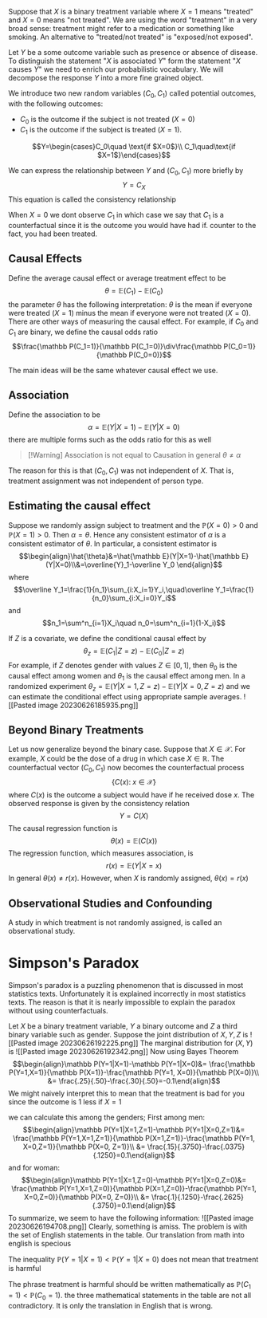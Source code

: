 Suppose that $X$ is a binary treatment variable where $X=1$ means "treated" and $X=0$ means "not treated". We are using the word "treatment" in a very broad sense: treatment might refer to a medication or something like smoking. An alternative to "treated/not treated" is "exposed/not exposed".


Let $Y$ be a some outcome variable such as presence or absence of disease. To distinguish the statement "$X$ is associated $Y$" form the statement "$X$ causes $Y$" we need to enrich our probabilistic vocabulary. We will decompose the response $Y$ into a more fine grained object.

We introduce two new random variables $(C_0,C_1)$ called potential outcomes, with the following outcomes:
- $C_0$ is the outcome if the subject is not treated ($X=0$)
- $C_1$ is the outcome if the subject is treated $(X=1)$. 

$$Y=\begin{cases}C_0\quad \text{if $X=0$}\\ C_1\quad\text{if $X=1$}\end{cases}$$

We can express the relationship between $Y$ and $(C_0,C_1)$ more briefly by
$$Y=C_X$$
This equation is called the consistency relationship

When $X=0$ we dont observe $C_1$ in which case we say that $C_1$ is a counterfactual since it is the outcome you would have had if. counter to the fact, you had been treated.

## Causal Effects
Define the average causal effect or average treatment effect to be 
$$\theta=\mathbb E(C_1)-\mathbb E(C_0)$$
the parameter $\theta$ has the following interpretation: $\theta$ is the mean if everyone were treated $(X=1)$ minus the mean if everyone were not treated ($X=0$). There are other ways of measuring the causal effect. For example, if $C_0$ and $C_1$ are binary, we define the causal odds ratio
$$\frac{\mathbb P(C_1=1)}{\mathbb P(C_1=0)}\div\frac{\mathbb P(C_0=1)}{\mathbb P(C_0=0)}$$

The main ideas will be the same whatever causal effect we use.

## Association
Define the association to be 
$$\alpha =\mathbb E(Y|X=1)-\mathbb E(Y|X=0)$$
there are multiple forms such as the odds ratio for this as well


> [!Warning] Association is not equal to Causation
> in general $\theta\ne\alpha$

The reason for this is that $(C_0, C_1)$ was not independent of $X$. That is, treatment assignment was not independent of person type.

## Estimating the causal effect
Suppose we randomly assign subject to treatment and the $\mathbb P (X=0)>0$ and $\mathbb P(X=1)>0$. Then $\alpha=\theta$. Hence any consistent estimator of $\alpha$ is a consistent estimator of $\theta$. In particular, a consistent estimator is 
$$\begin{align}\hat{\theta}&=\hat{\mathbb E}(Y|X=1)-\hat{\mathbb E}(Y|X=0)\\&=\overline{Y}_1-\overline Y_0 \end{align}$$
where 
$$\overline Y_1=\frac{1}{n_1}\sum_{i:X_i=1}Y_i,\quad\overline Y_1=\frac{1}{n_0}\sum_{i:X_i=0}Y_i$$
and 
$$n_1=\sum^n_{i=1}X_i\quad n_0=\sum^n_{i=1}(1-X_i)$$

If $Z$ is a covariate, we define the conditional causal effect by
$$\theta_z=\mathbb E(C_1|Z=z)-\mathbb E(C_0|Z=z)$$
For example, if $Z$ denotes gender with values $Z\in[0,1]$, then $\theta_0$ is the causal effect among women and $\theta_1$ is the causal effect among men. In a randomized experiment $\theta_z=\mathbb E(Y|X=1,Z=z)-\mathbb E(Y|X=0, Z=z)$ and we can estimate the conditional effect using appropriate sample averages.
![[Pasted image 20230626185935.png]]

## Beyond Binary Treatments
Let us now generalize beyond the binary case. Suppose that $X\in\mathcal X$. For example, $X$ could be the dose of a drug in which case $X\in \mathbb R$. The counterfactual vector ($C_0,C_1$) now becomes the counterfactual process
$$\{C(x):\;x\in\mathcal X\}$$
where $C(x)$ is the outcome a subject would have if he received dose $x$. The observed response is given by the consistency relation
$$Y=C(X)$$
The causal regression function is $$\theta(x)=\mathbb E(C(x))$$
The regression function, which measures association, is $$r(x)=\mathbb E(Y|X=x)$$
In general $\theta(x)\ne r(x)$. However, when $X$ is randomly assigned, $\theta(x)=r(x)$

## Observational Studies and Confounding
A study in which treatment is not randomly assigned, is called an observational study.

# Simpson's Paradox
Simpson's paradox is a puzzling phenomenon that is discussed in most statistics texts. Unfortunately it is explained incorrectly in most statistics texts. The reason is that it is nearly impossible to explain the paradox without using counterfactuals.

Let $X$ be a binary treatment variable, $Y$ a binary outcome and $Z$ a third binary variable such as gender. Suppose the joint distribution of $X,Y,Z$ is ![[Pasted image 20230626192225.png]]
The marginal distribution for $(X,Y)$ is 
![[Pasted image 20230626192342.png]]
Now using Bayes Theorem
$$\begin{align}\mathbb P(Y=1|X=1)-\mathbb P(Y=1|X=0)&= \frac{\mathbb P(Y=1,X=1)}{\mathbb P(X=1)}-\frac{\mathbb P(Y=1, X=0)}{\mathbb P(X=0)}\\ &= \frac{.25}{.50}-\frac{.30}{.50}=-0.1\end{align}$$
We might naively interpret this to mean that the treatment is bad for you since the outcome is $1$ less if $X=1$ 

we can calculate this among the genders; First among men:
$$\begin{align}\mathbb P(Y=1|X=1,Z=1)-\mathbb P(Y=1|X=0,Z=1)&= \frac{\mathbb P(Y=1,X=1,Z=1)}{\mathbb P(X=1,Z=1)}-\frac{\mathbb P(Y=1, X=0,Z=1)}{\mathbb P(X=0, Z=1)}\\ &= \frac{.15}{.3750}-\frac{.0375}{.1250}=0.1\end{align}$$
and for woman:
$$\begin{align}\mathbb P(Y=1|X=1,Z=0)-\mathbb P(Y=1|X=0,Z=0)&= \frac{\mathbb P(Y=1,X=1,Z=0)}{\mathbb P(X=1,Z=0)}-\frac{\mathbb P(Y=1, X=0,Z=0)}{\mathbb P(X=0, Z=0)}\\ &= \frac{.1}{.1250}-\frac{.2625}{.3750}=0.1\end{align}$$
To summarize, we seem to have the following information:
![[Pasted image 20230626194708.png]]
Clearly, something is amiss. The problem is with the set of English statements in the table. Our translation from math into english is specious 

The inequality $\mathbb P(Y=1|X=1)<\mathbb P(Y=1|X=0)$ does not mean that treatment is harmful

The phrase treatment is harmful should be written mathematically as $\mathbb P(C_1=1)<\mathbb P(C_0=1)$. the three mathematical statements in the table are not all contradictory. It is only the translation in English that is wrong.



